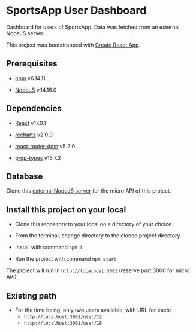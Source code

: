 # SportsApp User Dashboard

Dashboard for users of SportsApp. Data was fetched from an external NodeJS server.

This project was bootstrapped with [Create React App](https://github.com/facebook/create-react-app).

## Prerequisites

- [npm](https://www.npmjs.com/) v6.14.11

- [NodeJS](https://nodejs.org/en/) v.14.16.0

## Dependencies

- [React](https://reactjs.org/) v17.0.1

- [recharts](https://recharts.org/en-US) v2.0.9

- [react-router-dom](https://reactrouter.com/web/guides/quick-start) v5.2.0

- [prop-types](https://www.npmjs.com/package/prop-types) v15.7.2

## Database

Clone this [external NodeJS server](https://github.com/gndz07/P9-front-end-dashboard) for the micro API of this project.

## Install this project on your local

- Clone this repository to your local on a directory of your choice.

- From the terminal, change directory to the cloned project directory.

- Install with command `npm i`

- Run the project with command `npm start`

The project will run in `http://localhost:3001` (reserve port 3000 for micro API)

## Existing path

- For the time being, only two users available, with URL for each:
	- `http://localhost:3001/user/12`
	- `http://localhost:3001/user/18`
